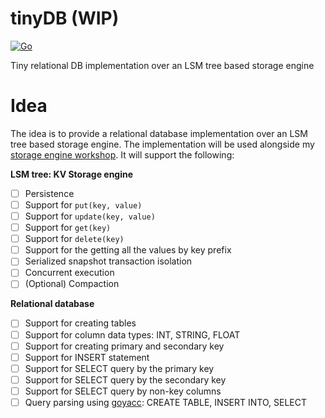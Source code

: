 # tinyDB (WIP)
[![Go](https://github.com/SarthakMakhija/tinyDB/actions/workflows/build.yml/badge.svg)](https://github.com/SarthakMakhija/tinyDB/actions/workflows/build.yml)

Tiny relational DB implementation over an LSM tree based storage engine

# Idea

The idea is to provide a relational database implementation over an LSM tree based storage engine. The implementation will be used alongside my [storage engine workshop](https://github.com/SarthakMakhija/storage-engine-workshop-template).
It will support the following:

**LSM tree: KV Storage engine**

- [ ] Persistence
- [ ] Support for `put(key, value)`
- [ ] Support for `update(key, value)`
- [ ] Support for `get(key)`
- [ ] Support for `delete(key)`
- [ ] Support for the getting all the values by key prefix
- [ ] Serialized snapshot transaction isolation
- [ ] Concurrent execution
- [ ] (Optional) Compaction

**Relational database**

- [ ] Support for creating tables
- [ ] Support for column data types: INT, STRING, FLOAT
- [ ] Support for creating primary and secondary key
- [ ] Support for INSERT statement
- [ ] Support for SELECT query by the primary key 
- [ ] Support for SELECT query by the secondary key 
- [ ] Support for SELECT query by non-key columns
- [ ] Query parsing using [goyacc](https://pkg.go.dev/golang.org/x/tools/cmd/goyacc): CREATE TABLE, INSERT INTO, SELECT
